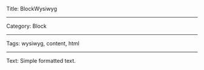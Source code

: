 Title: BlockWysiwyg

----

Category: Block

----

Tags: wysiwyg, content, html

----

Text: Simple formatted text.
